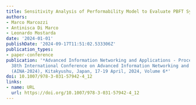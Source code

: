 ```yaml
---
title: Sensitivity Analysis of Performability Model to Evaluate PBFT Systems
authors:
- Marco Marcozzi
- Antinisca Di Marco
- Leonardo Mostarda
date: '2024-01-01'
publishDate: '2024-09-17T11:51:02.533306Z'
publication_types:
- paper-conference
publication: '*Advanced Information Networking and Applications - Proceedings of the
  38th International Conference on Advanced Information Networking and Applications
  (AINA-2024), Kitakyushu, Japan, 17-19 April, 2024, Volume 6*'
doi: 10.1007/978-3-031-57942-4_12
links:
- name: URL
  url: https://doi.org/10.1007/978-3-031-57942-4_12
---
```

